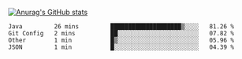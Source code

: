 [![Anurag's GitHub stats](https://github-readme-stats.vercel.app/api?username=sebasphere&count_private=true&theme=tokyonight)](https://github.com/anuraghazra/github-readme-stats)

<!--START_SECTION:waka-->
```text
Java         26 mins         ████████████████████▒░░░░   81.26 % 
Git Config   2 mins          ██░░░░░░░░░░░░░░░░░░░░░░░   07.82 % 
Other        1 min           █▒░░░░░░░░░░░░░░░░░░░░░░░   05.96 % 
JSON         1 min           █░░░░░░░░░░░░░░░░░░░░░░░░   04.39 % 
```
<!--END_SECTION:waka-->
